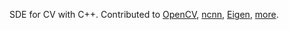 SDE for CV with C++. Contributed to [OpenCV](https://github.com/opencv/opencv/pulls?q=is%3Apr+author%3Azchrissirhcz+is%3Amerged), [ncnn](https://github.com/tencent/ncnn/pulls?q=is%3Apr+author%3Azchrissirhcz+is%3Amerged), [Eigen](https://gitlab.com/libeigen/eigen/-/merge_requests?scope=all&state=merged&author_username=zchrissirhcz), [more](https://github.com/pulls?q=is%3Apr+author%3Azchrissirhcz+archived%3Afalse+is%3Aclosed+is%3Amerged).

